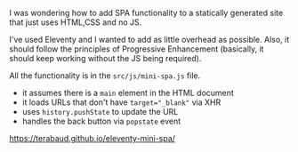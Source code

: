 I was wondering how to add SPA functionality to a statically generated site that just uses HTML,CSS and no JS.

I've used Eleventy and I wanted to add as little overhead as possible. Also, it should follow the principles of Progressive Enhancement (basically, it should keep working without the JS being required).

All the functionality is in the `src/js/mini-spa.js` file.

- it assumes there is a `main` element in the HTML document
- it loads URLs that don't have `target="_blank"` via XHR
- uses `history.pushState` to update the URL
- handles the back button via `popstate` event

https://terabaud.github.io/eleventy-mini-spa/
